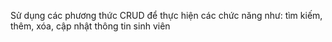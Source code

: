 Sử dụng các phương thức CRUD để thực hiện các chức năng như: tìm kiếm, thêm, xóa, cập nhật thông tin sinh viên 
